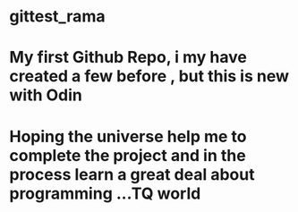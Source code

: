 # gittest_rama
#  My first Github Repo, i my have created a few before , but this is new with Odin
#  Hoping the universe help me to complete the project and in the process learn a great deal about programming ...TQ world